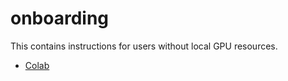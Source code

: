 # onboarding

This contains instructions for users without local GPU resources.

+ [Colab](docs/Colab-instruction.md)
